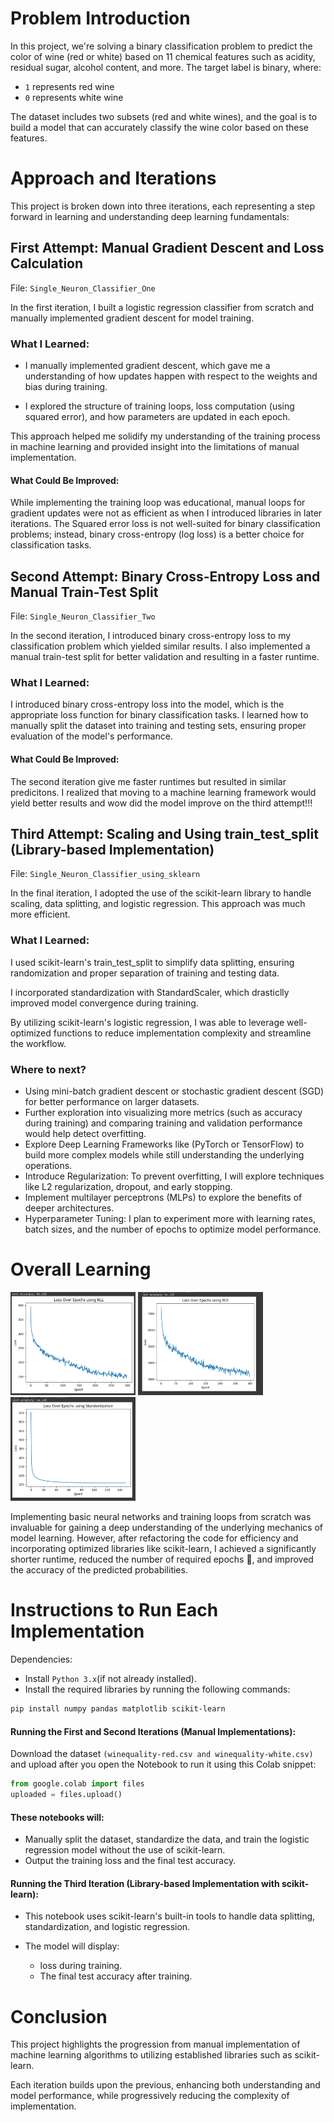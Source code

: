 # Problem Introduction
In this project, we're solving a binary classification problem to predict the color of wine (red or white) based on 11 chemical features such as acidity, residual sugar, alcohol content, and more. The target label is binary, where:

- `1` represents red wine
- `0` represents white wine

The dataset includes two subsets (red and white wines), and the goal is to build a model that can accurately classify the wine color based on these features.

# Approach and Iterations
This project is broken down into three iterations, each representing a step forward in learning and understanding deep learning fundamentals:

## First Attempt: Manual Gradient Descent and Loss Calculation
File: `Single_Neuron_Classifier_One`

In the first iteration, I built a logistic regression classifier from scratch and manually implemented gradient descent for model training.


### What I Learned:
- I manually implemented gradient descent, which gave me a understanding of how updates happen with respect to the weights and bias during training.

- I explored the structure of training loops, loss computation (using squared error), and how parameters are updated in each epoch.

This approach helped me solidify my understanding of the training process in machine learning and provided insight into the limitations of manual implementation.

#### What Could Be Improved:
While implementing the training loop was educational, manual loops for gradient updates were not as efficient as when I introduced libraries in later iterations.
The Squared error loss is not well-suited for binary classification problems; instead, binary cross-entropy (log loss) is a better choice for classification tasks.


## Second Attempt: Binary Cross-Entropy Loss and Manual Train-Test Split
File: `Single_Neuron_Classifier_Two`

In the second iteration, I introduced binary cross-entropy loss to my  classification problem which yielded similar results. I also implemented a manual train-test split for better validation and resulting in a faster runtime.

### What I Learned:
I introduced binary cross-entropy loss into the model, which is the appropriate loss function for binary classification tasks. I learned how to manually split the dataset into training and testing sets, ensuring proper evaluation of the model's performance.

#### What Could Be Improved:
The second iteration give me faster runtimes but resulted in similar predicitons. I realized that moving to a machine learning framework would yield better results and wow did the model improve on the third attempt!!!

## Third Attempt: Scaling and Using train_test_split (Library-based Implementation)
File: `Single_Neuron_Classifier_using_sklearn`

In the final iteration, I adopted the use of the scikit-learn library to handle scaling, data splitting, and logistic regression. This approach was much more efficient.

### What I Learned:
I used scikit-learn's train_test_split to simplify data splitting, ensuring randomization and proper separation of training and testing data.

I incorporated standardization with StandardScaler, which drasticlly improved model convergence during training.

By utilizing scikit-learn's logistic regression, I was able to leverage well-optimized functions to reduce implementation complexity and streamline the workflow.

### Where to next?
- Using mini-batch gradient descent or stochastic gradient descent (SGD) for better performance on larger datasets.
- Further exploration into visualizing more metrics (such as accuracy during training) and comparing training and validation performance would help detect overfitting.
- Explore Deep Learning Frameworks like (PyTorch or TensorFlow) to build more complex models while still understanding the underlying operations.
- Introduce Regularization: To prevent overfitting, I will explore techniques like L2 regularization, dropout, and early stopping.
- Implement multilayer perceptrons (MLPs) to explore the benefits of deeper architectures.
- Hyperparameter Tuning: I plan to experiment more with learning rates, batch sizes, and the number of epochs to optimize model performance.

# Overall Learning
<img src="data/2024-10-08%2012_11_20-Classifier_NLL_Loss.ipynb%20-%20Colab.png" alt="NLL" width="200"/>
<img src="data/2024-10-08 12_08_27-Single Neuron Classifier.ipynb - Colab.png" alt="NLL" width="200"/>
<img src="data/2024-10-08 12_15_38-Single Neuron Classifier using sklearn.ipynb - Colab.png" alt="NLL" width="200"/>

Implementing basic neural networks and training loops from scratch was invaluable for gaining a deep understanding of the underlying mechanics of model learning. However, after refactoring the code for efficiency and incorporating optimized libraries like scikit-learn, I achieved a significantly shorter runtime, reduced the number of required epochs 🤩, and improved the accuracy of the predicted probabilities.


# Instructions to Run Each Implementation
Dependencies:
- Install `Python 3.x`(if not already installed).
- Install the required libraries by running the following commands:
```bash
pip install numpy pandas matplotlib scikit-learn
```

#### Running the First and Second Iterations (Manual Implementations):
Download the dataset `(winequality-red.csv and winequality-white.csv)` and upload after you open the Notebook to run it using this Colab snippet:
```python
from google.colab import files
uploaded = files.upload()
```
#### These notebooks will:

- Manually split the dataset, standardize the data, and train the logistic regression model without the use of scikit-learn.
- Output the training loss and the final test accuracy.

#### Running the Third Iteration (Library-based Implementation with scikit-learn):
- This notebook uses scikit-learn's built-in tools to handle data splitting, standardization, and logistic regression.

- The model will display:
  - loss during training.
  - The final test accuracy after training.

# Conclusion
This project highlights the progression from manual implementation of machine learning algorithms to utilizing established libraries such as scikit-learn. 

Each iteration builds upon the previous, enhancing both understanding and model performance, while progressively reducing the complexity of implementation.
